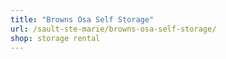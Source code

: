 ```yaml
---
title: "Browns Osa Self Storage"
url: /sault-ste-marie/browns-osa-self-storage/
shop: storage rental
---
```

